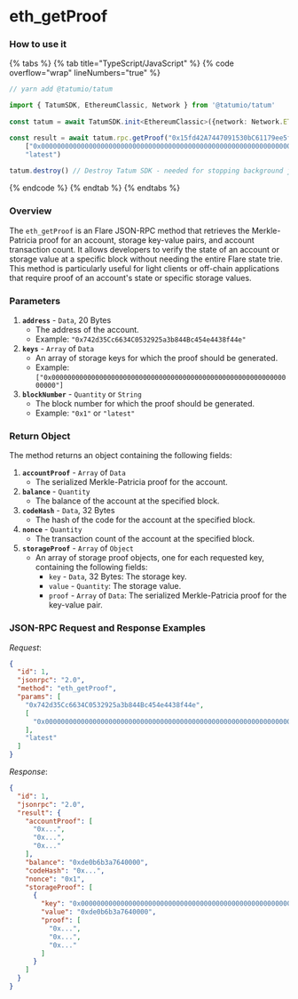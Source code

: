 # eth\_getProof

### How to use it

{% tabs %}
{% tab title="TypeScript/JavaScript" %}
{% code overflow="wrap" lineNumbers="true" %}
```typescript
// yarn add @tatumio/tatum

import { TatumSDK, EthereumClassic, Network } from '@tatumio/tatum'
  
const tatum = await TatumSDK.init<EthereumClassic>({network: Network.ETHEREUM_CLASSIC})

const result = await tatum.rpc.getProof("0x15fd42A7447091530bC61179ee5fcc1e117aAAD8",
    ["0x0000000000000000000000000000000000000000000000000000000000000000"],
    "latest")
    
tatum.destroy() // Destroy Tatum SDK - needed for stopping background jobs
```
{% endcode %}
{% endtab %}
{% endtabs %}

### Overview

The `eth_getProof` is an Flare JSON-RPC method that retrieves the Merkle-Patricia proof for an account, storage key-value pairs, and account transaction count. It allows developers to verify the state of an account or storage value at a specific block without needing the entire Flare state trie. This method is particularly useful for light clients or off-chain applications that require proof of an account's state or specific storage values.

### Parameters

1. **`address`** - `Data`, 20 Bytes
   * The address of the account.
   * Example: `"0x742d35Cc6634C0532925a3b844Bc454e4438f44e"`
2. **`keys`** - `Array` of `Data`
   * An array of storage keys for which the proof should be generated.
   * Example: `["0x0000000000000000000000000000000000000000000000000000000000000000"]`
3. **`blockNumber`** - `Quantity` or `String`
   * The block number for which the proof should be generated.
   * Example: `"0x1"` or `"latest"`

### Return Object

The method returns an object containing the following fields:

1. **`accountProof`** - `Array` of `Data`
   * The serialized Merkle-Patricia proof for the account.
2. **`balance`** - `Quantity`
   * The balance of the account at the specified block.
3. **`codeHash`** - `Data`, 32 Bytes
   * The hash of the code for the account at the specified block.
4. **`nonce`** - `Quantity`
   * The transaction count of the account at the specified block.
5. **`storageProof`** - `Array` of `Object`
   * An array of storage proof objects, one for each requested key, containing the following fields:
     * `key` - `Data`, 32 Bytes: The storage key.
     * `value` - `Quantity`: The storage value.
     * `proof` - `Array` of `Data`: The serialized Merkle-Patricia proof for the key-value pair.

### JSON-RPC Request and Response Examples

_Request_:

```json
{
  "id": 1,
  "jsonrpc": "2.0",
  "method": "eth_getProof",
  "params": [
    "0x742d35Cc6634C0532925a3b844Bc454e4438f44e",
    [
      "0x0000000000000000000000000000000000000000000000000000000000000000"
    ],
    "latest"
  ]
}
```

_Response_:

```json
{
  "id": 1,
  "jsonrpc": "2.0",
  "result": {
    "accountProof": [
      "0x...",
      "0x...",
      "0x..."
    ],
    "balance": "0xde0b6b3a7640000",
    "codeHash": "0x...",
    "nonce": "0x1",
    "storageProof": [
      {
        "key": "0x0000000000000000000000000000000000000000000000000000000000000000",
        "value": "0xde0b6b3a7640000",
        "proof": [
          "0x...",
          "0x...",
          "0x..."
        ]
      }
    ]
  }
}

```
